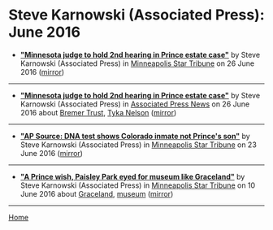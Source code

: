 # Steve Karnowski (Associated Press): June 2016

 - [**"Minnesota judge to hold 2nd hearing in Prince estate case"**](http://www.startribune.com/minnesota-judge-to-hold-2nd-hearing-in-prince-estate-case/384440841/) by Steve Karnowski (Associated Press) in [Minneapolis Star Tribune](http://www.startribune.com/) on 26 June 2016 ([mirror](https://web.archive.org/web/*/http://www.startribune.com/minnesota-judge-to-hold-2nd-hearing-in-prince-estate-case/384440841/))

----

 - [**"Minnesota judge to hold 2nd hearing in Prince estate case"**](https://apnews.com/a82cb099c3514ab59577e03533ea5898) by Steve Karnowski (Associated Press) in [Associated Press News](https://apnews.com/) on 26 June 2016 about [Bremer Trust](../../../topics/bremer-trust/index.md), [Tyka Nelson](../../../topics/tyka-nelson/index.md) ([mirror](https://web.archive.org/web/*/https://apnews.com/a82cb099c3514ab59577e03533ea5898))

----

 - [**"AP Source: DNA test shows Colorado inmate not Prince's son"**](http://www.startribune.com/ap-source-dna-test-shows-colorado-inmate-not-prince-s-son/384065601/) by Steve Karnowski (Associated Press) in [Minneapolis Star Tribune](http://www.startribune.com/) on 23 June 2016 ([mirror](https://web.archive.org/web/*/http://www.startribune.com/ap-source-dna-test-shows-colorado-inmate-not-prince-s-son/384065601/))

----

 - [**"A Prince wish, Paisley Park eyed for museum like Graceland"**](http://www.startribune.com/a-prince-wish-paisley-park-eyed-for-museum-like-graceland/382529341/) by Steve Karnowski (Associated Press) in [Minneapolis Star Tribune](http://www.startribune.com/) on 10 June 2016 about [Graceland](../../../topics/graceland/index.md), [museum](../../../topics/museum/index.md) ([mirror](https://web.archive.org/web/*/http://www.startribune.com/a-prince-wish-paisley-park-eyed-for-museum-like-graceland/382529341/))

----

[Home](./)
